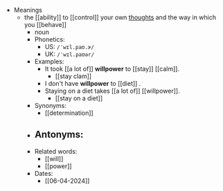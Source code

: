 - Meanings
	- the [[ability]] to [[control]] your own [thoughts](thought) and the way in which you [[behave]]
		- noun
		- Phonetics:
			- US: `/ˈwɪl.paʊ.ɚ/`
			- UK: `/ˈwɪl.paʊər/`
		- Examples:
			- It took [[a lot of]] **willpower** to [[stay]] [[calm]].
				- [[stay clam]]
			- I don't have **willpower** to [[diet]] .
			- Staying on a diet takes [[a lot of]] [[willpower]].
				- [[stay on a diet]]
		- Synonyms:
			- [[determination]]
		- Antonyms:
			-
		- Related words:
			- [[will]]
			- [[power]]
		- Dates:
			- [[06-04-2024]]